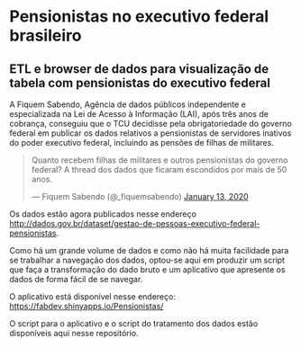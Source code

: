 # Pensionistas no executivo federal brasileiro

## ETL e browser de dados para visualização de tabela com pensionistas do executivo federal

A Fiquem Sabendo, Agência de dados públicos independente e especializada na Lei de Acesso à Informação (LAI), após três anos de cobrança, conseguiu que o TCU decidisse pela obrigatoriedade do governo federal em publicar os dados relativos a pensionistas de servidores inativos do poder executivo federal, incluindo as pensões de filhas de militares.

<blockquote class="twitter-tweet"><p lang="pt" dir="ltr">Quanto recebem filhas de militares e outros pensionistas do governo federal? A thread dos dados que ficaram escondidos por mais de 50 anos.</p>&mdash; Fiquem Sabendo (@_fiquemsabendo) <a href="https://twitter.com/_fiquemsabendo/status/1216730018858065920?ref_src=twsrc%5Etfw">January 13, 2020</a></blockquote>

Os dados estão agora publicados nesse endereço http://dados.gov.br/dataset/gestao-de-pessoas-executivo-federal-pensionistas.

Como há um grande volume de dados e como não há muita facilidade para se trabalhar a navegação dos dados, optou-se aqui em produzir um script que faça a transformação do dado bruto e um aplicativo que apresente os dados de forma fácil de se navegar.

O aplicativo está disponível nesse endereço: https://fabdev.shinyapps.io/Pensionistas/

O script para o aplicativo e o script do tratamento dos dados estão disponíveis aqui nesse repositório.
